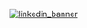 [![linkedin_banner](https://github.com/JasonLandis/JasonLandis/assets/100310833/e9ca3df8-0537-4069-86ee-cf7cb880bb82)](https://jasonlandis.dev)
